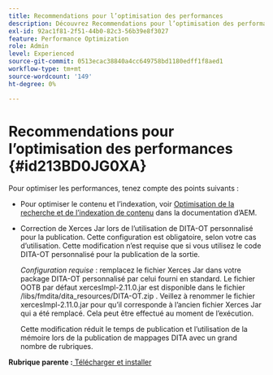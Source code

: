 ```yaml
---
title: Recommendations pour l’optimisation des performances
description: Découvrez Recommendations pour l’optimisation des performances
exl-id: 92ac1f81-2f51-44b0-82c3-56b39e8f3027
feature: Performance Optimization
role: Admin
level: Experienced
source-git-commit: 0513ecac38840a4cc649758bd1180edff1f8aed1
workflow-type: tm+mt
source-wordcount: '149'
ht-degree: 0%

---
```


# Recommendations pour l’optimisation des performances {#id213BD0JG0XA}

Pour optimiser les performances, tenez compte des points suivants :

- Pour optimiser le contenu et l’indexation, voir [Optimisation de la recherche et de l’indexation de contenu](https://experienceleague.adobe.com/docs/experience-manager-cloud-service/operations/indexing.html?lang=fr) dans la documentation d’AEM.

- Correction de Xerces Jar lors de l’utilisation de DITA-OT personnalisé pour la publication. Cette configuration est obligatoire, selon votre cas d’utilisation. Cette modification n’est requise que si vous utilisez le code DITA-OT personnalisé pour la publication de la sortie.

  *Configuration requise* : remplacez le fichier Xerces Jar dans votre package DITA-OT personnalisé par celui fourni en standard. Le fichier OOTB par défaut xercesImpl-2.11.0.jar est disponible dans le fichier /libs/fmdita/dita\_resources/DITA-OT.zip . Veillez à renommer le fichier xercesImpl-2.11.0.jar pour qu’il corresponde à l’ancien fichier Xerces Jar qui a été remplacé. Cela peut être effectué au moment de l’exécution.

  Cette modification réduit le temps de publication et l’utilisation de la mémoire lors de la publication de mappages DITA avec un grand nombre de rubriques.


**Rubrique parente :**[ Télécharger et installer](download-install.md)

